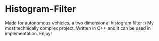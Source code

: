 # Histogram-Filter
Made for autonomous vehicles, a two dimensional histogram filter :)
My most technically complex project. 
Written in C++ and it can be used in implementation. 
Enjoy!
